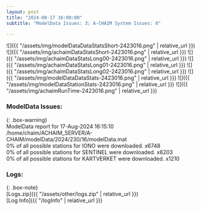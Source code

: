 ```yaml
---
layout: post
title: "2024-08-17 16:00:00"
subtitle: "ModelData Issues: 3; A-CHAIM System Issues: 0"

---
```


![]({{ "/assets/img/modelDataDataStatsShort-2423016.png" | relative_url }})
![]({{ "/assets/img/achaimDataStatsShort-2423016.png" | relative_url }})
![]({{ "/assets/img/achaimDataStatsLong00-2423016.png" | relative_url }})
![]({{ "/assets/img/achaimDataStatsLong01-2423016.png" | relative_url }})
![]({{ "/assets/img/achaimDataStatsLong02-2423016.png" | relative_url }})
![]({{ "/assets/img/modelDataDataStats-2423016.png" | relative_url }})
![]({{ "/assets/img/modelDataStationStats-2423016.png" | relative_url }})
![]({{ "/assets/img/achaimRunTime-2423016.png" | relative_url }})


### ModelData Issues:  
  
{: .box-warning}  
 ModelData report for 17-Aug-2024 16:15:10   
 /home/chaim/ACHAIM_SERVER/A-CHAIM/modelData/2024/230/16/modelData.mat   
 0% of all possible stations for IONO were downloaded. x6748   
 0% of all possible stations for SENTINEL were downloaded. x6203   
 0% of all possible stations for KARTVERKET were downloaded. x1210   
  


### Logs:  
  
{: .box-note}  
[Logs.zip]({{ "/assets/other/logs.zip" | relative_url }})  
[Log Info]({{ "/logInfo" | relative_url }})  

